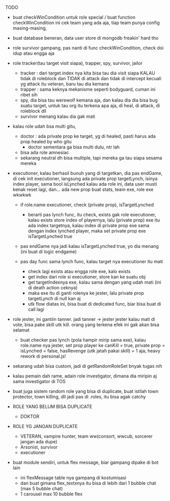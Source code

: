 TODO

- buat checkWinCondition untuk role special / buat function checkWinCondition
  ini cek team yang ada aja, tiap team punya config masing-masing,

- buat database beneran, data user store di mongodb freakin' hard tho

- role survivor
  gampang, pas nanti di func checkWinCondition, check doi idup atau engga aja

- role tracker(tau target visit siapa), trapper, spy, survivor, jailor
  - tracker : dari target.index nya kita bisa tau dia visit siapa KALAU tidak di roleblock dan TIDAK di attack dan tidak di intercept
    kecuali yg attack itu veteran, baru tau dia kemana
  - trapper : sama keknya mekanisme seperti bodyguard, cuman ini ribet sih
  - spy, dia bisa tau werewolf kemana aja, dan kalau dia dia bisa bug suatu target, untuk tau org itu terkena apa aja, di heal, di attack, di roleblock dll
  - survivor menang kalau dia gak mati
- kalau role udah bsa multi gitu,
  - doctor : ada private prop ke target, yg di healed, pasti harus ada prop healed by who gitu
    - doctor sementara ga bisa multi dulu, ntr lah
  - bisa ada role amnesiac
  - sekarang neutral dh bisa multiple, tapi mereka ga tau siapa sesama mereka
  
- executioner, kalau berhasil bunuh yang di targetkan, dia pas endGame, di cek
   init executioner, langsung ada private prop targetLynch, isinya index player, sama bool isLynched
   kalau ada role ini, data user musti kenak reset lagi, dan... ada new prop buat stats, team exe, role exe wkwkwk

  - if role.name executioner, check (private prop), isTargetLynched
    - berarti pas lynch func, itu check, exists gak role executioner, kalau exists
      store index of playernya, lalu (private prop) exe itu ada index targetnya, kalau
      index di private prop exe sama dengan index lynched player, maka set 
      private prop exe isTargetLynched true
  - pas endGame nya jadi kalau isTargetLynched true, yo dia menang (ini buat di logic endgame)
  
  - pas day func sama lynch func, kalau target nya executioner itu mati
    - check lagi exists atau engga role exe, kalo exists
    - get index dari role si executioner, store kan ke suatu obj
    - get targetIndexnya exe, kalau sama dengan yang udah mati (ini di death action ceknya)
    - maka exe itu di ganti rolenya ke jester, lalu private prop targetLynch di null kan aj
    - utk flow diatas ini, bisa buat di dedicated func, biar bisa buat di call lagi
    
- role jester, ini gantiin tanner. jadi tanner -> jester
  jester kalau mati di vote, bisa pake skill utk kill. orang yang terkena efek ini gak akan bisa selamat
  - buat checker pas lynch (pola hampir mirip sama exe), kalau role.name nya jester,
  set prop player ke canKill = true, 
  private prop = isLynched = false, hasRevenge (utk jatah pakai skill) = 1 aja;
  heavy rework di personal.js!

- sekarang udah bisa custom, jadi di getRandomRoleSet bnyak tugas nih
- kalau pemain dah rame, adain role investigator, dimana dia miripin aj sama investigator di TOS
- buat juga sistem random role yang bisa di duplicate, buat istilah town protector, town killing, dll
  jadi pas di .roles, itu bisa agak catchy

- ROLE YANG BELUM BISA DUPLICATE
  - DOKTOR
  
- ROLE YG JANGAN DUPLICATE
  - VETERAN, vampire hunter, team ww(consort, wwcub, sorcerer jangan ada dupe)
  - Arsonist, survivor
  - executioner

- buat module sendiri, untuk flex message, biar gampang dipake di bot lain
  - ini flexMessage table nya gampang di kostumisasi
  - dan buat gimana flex_textxnya itu bisa di lebih dari 1 bubble chat (max 5 bubble chat)
  - 1 carousel max 10 bubble flex

